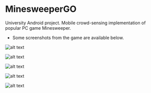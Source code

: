 # MinesweeperGO
University Android project. Mobile crowd-sensing implementation of popular PC game Minesweeper.
- Some screenshots from the game are available below.

![alt text](https://i.imgur.com/5Xmv5YJ.png)

![alt text](https://i.imgur.com/sF3tez0.png)

![alt text](https://i.imgur.com/XvLmmYu.png)

![alt text](https://i.imgur.com/IP7gFFD.png)

![alt text](https://i.imgur.com/mSNYNj3.png)


